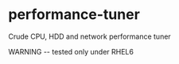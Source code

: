 performance-tuner
=================
Crude CPU, HDD and network performance tuner

WARNING -- tested only under RHEL6

